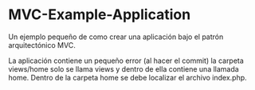 MVC-Example-Application
=======================

Un ejemplo pequeño de como crear una aplicación bajo el patrón arquitectónico MVC.

La aplicación contiene un pequeño error (al hacer el commit) la carpeta views/home solo se llama views y dentro de ella contiene una llamada home. Dentro de la carpeta home se debe localizar el archivo index.php.

